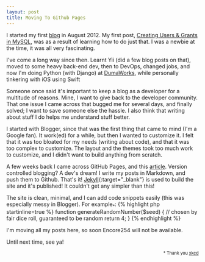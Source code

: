 ```yaml
---
layout: post
title: Moving To Github Pages
---
```

I started my first [blog](http://encore254.blogspot.com) in August 2012. My
first post, [Creating Users & Grants in MySQL](http://encore254.blogspot.com/2012/08/create-users-and-grants-in-mysql.html),
was as a result of learning how to do just that. I was a newbie at the time, it was all very fascinating.

I've come a long way since then. Learnt Yii (did a few blog posts on that),
moved to some heavy back-end dev, then to DevOps, changed jobs, and now I'm doing
Python (with Django) at [DumaWorks](http://dumaworks.com), while personally tinkering with
iOS using Swift

Someone once said it's important to keep a blog as a developer for a multitude of reasons.
Mine, I want to give back to the developer community. That one issue I came across that
bugged me for several days, and finally solved; I want to save someone else the hassle.
I also think that writing about stuff I do helps me understand stuff better.

I started with Blogger, since that was the first thing that came to mind (I'm a Google fan).
It work(ed) for a while, but then I wanted to customize it. I felt that it was too bloated for
my needs (writing about code), and that it was too complex to customize. The layout and the
themes took too much work to customize, and I didn't want to build anything from scratch.

A few weeks back I came across GitHub Pages, and this [article](http://www.smashingmagazine.com/2014/08/01/build-blog-jekyll-github-pages/).
Version controlled blogging? A dev's dream! I write my posts in Markdown, and push them to Github.
That's it! [Jekyll](http://jekyllrb.com/){:target="_blank"} is used to build the site and it's published! It couldn't get any simpler than this!

The site is clean, minimal, and I can add code snippets easily (this was especially messy in Blogger).
For example<sub>*</sub>:
{% highlight php startinline=true %}
function generateRandomNumber($seed) {
  // chosen by fair dice roll, guaranteed to be random
  return 4;
}
{% endhighlight %}

I'm moving all my posts here, so soon Encore254 will not be available.

Until next time, see ya!



<small style="font-size: .8em; float: right;">\* Thank you [xkcd](http://xkcd.com/221/)</small>
